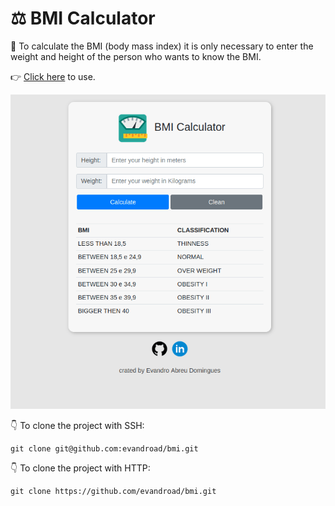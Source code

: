 # :balance_scale: BMI Calculator

:memo: To calculate the BMI (body mass index) it is only necessary to enter the weight and height of the person who wants to know the BMI.

:point_right: [Click here](https://bmi-tool.netlify.app/) to use.

![screenshot](demo.gif)

:point_down: To clone the project with SSH:

    git clone git@github.com:evandroad/bmi.git

:point_down: To clone the project with HTTP:


    git clone https://github.com/evandroad/bmi.git
